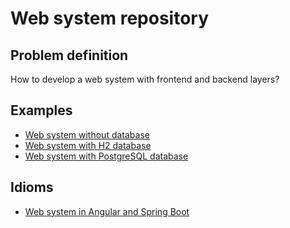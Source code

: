 # Web system repository


## Problem definition

How to develop a web system with frontend and backend layers?

## Examples

- [Web system without database](examples/withoutDatabase/README.md)
- [Web system with H2 database](examples/withH2Database/README.md)
- [Web system with PostgreSQL database](examples/withPostgreSQLDatabase/README.md)

## Idioms

- [Web system in Angular and Spring Boot](idioms/webSystemAngularSpringBoot/README.md)
